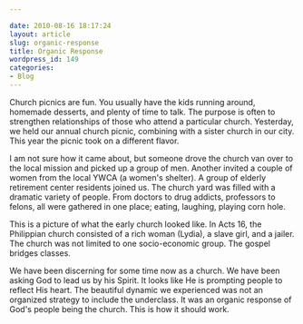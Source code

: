 ```yaml
---

date: 2010-08-16 18:17:24
layout: article
slug: organic-response
title: Organic Response
wordpress_id: 149
categories:
- Blog
---
```


Church picnics are fun.  You usually have the kids running around, homemade desserts, and plenty of time to talk.  The purpose is often to strengthen relationships of those who attend a particular church.  Yesterday, we held our annual church picnic, combining with a sister church in our city. This year the picnic took on a different flavor.

I am not sure how it came about, but someone drove the church van over to the local mission and picked up a group of men.  Another invited a couple of women from the local YWCA (a women's shelter).  A group of elderly retirement center residents joined us.  The church yard was filled with a dramatic variety of people.  From doctors to drug addicts, professors to felons, all were gathered in one place; eating, laughing, playing corn hole.

This is a picture of what the early church looked like.  In Acts 16, the Philippian church consisted of a rich woman (Lydia), a slave girl, and a jailer.  The church was not limited to one socio-economic group.  The gospel bridges classes.

We have been discerning for some time now as a church.  We have been asking God to lead us by his Spirit.  It looks like He is prompting people to reflect His heart.  The beautiful dynamic we experienced was not an organized strategy to include the underclass.  It was an organic response of God's people being the church.  This is how it should work.

